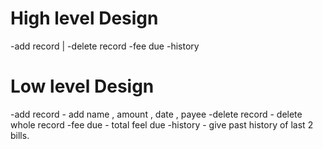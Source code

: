 # High level Design 
   -add record |
   -delete record
   -fee due
   -history
  
# Low level Design
   -add record - add name , amount , date , payee
   -delete record - delete whole record
   -fee due - total feel due
   -history - give past history of last 2 bills.
